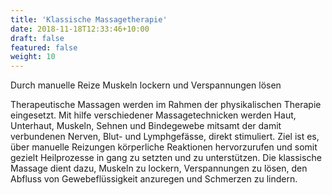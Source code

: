 ```yaml
---
title: 'Klassische Massagetherapie'
date: 2018-11-18T12:33:46+10:00
draft: false
featured: false
weight: 10
---
```


Durch manuelle Reize Muskeln lockern und Verspannungen lösen

Therapeutische Massagen werden im Rahmen der physikalischen Therapie eingesetzt. Mit hilfe verschiedener Massagetechnicken werden Haut, Unterhaut, Muskeln, Sehnen und Bindegewebe mitsamt der damit verbundenen Nerven, Blut- und Lymphgefässe, direkt stimuliert. Ziel ist es, über manuelle Reizungen körperliche Reaktionen hervorzurufen und somit gezielt Heilprozesse in gang zu setzten und zu unterstützen. Die klassische Massage dient dazu, Muskeln zu lockern, Verspannungen zu lösen, den Abfluss von Gewebeflüssigkeit anzuregen und Schmerzen zu lindern.
